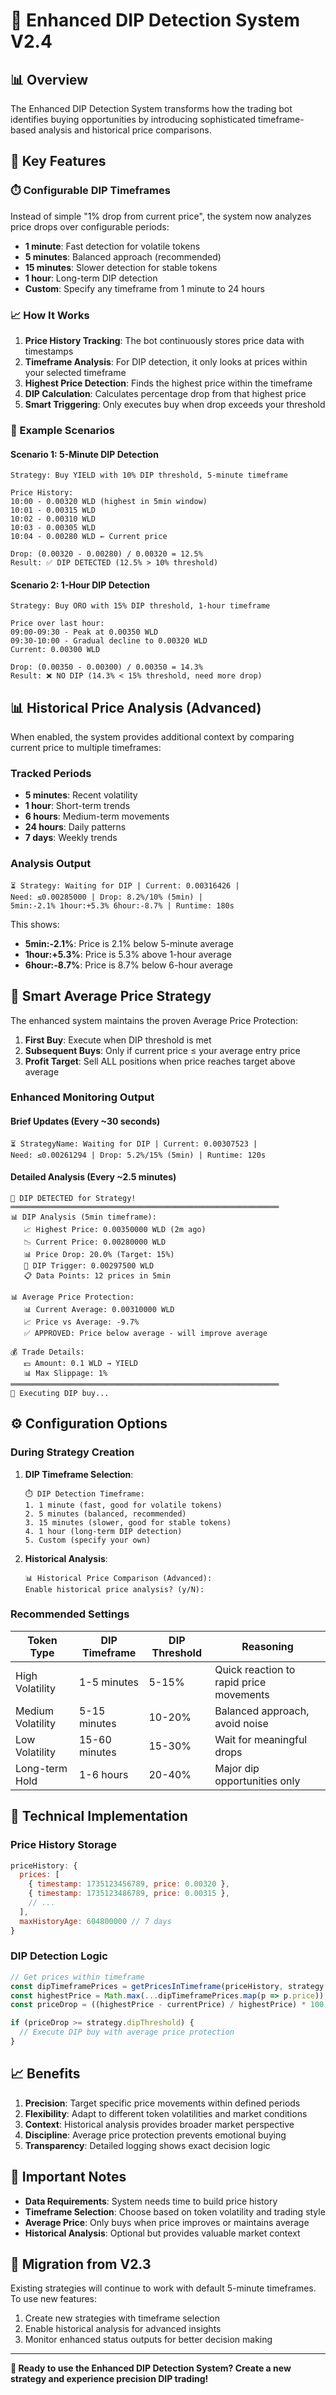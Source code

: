 # 🎯 Enhanced DIP Detection System V2.4

## 📊 Overview

The Enhanced DIP Detection System transforms how the trading bot identifies buying opportunities by introducing sophisticated timeframe-based analysis and historical price comparisons.

## 🚀 Key Features

### ⏱️ Configurable DIP Timeframes

Instead of simple "1% drop from current price", the system now analyzes price drops over configurable periods:

- **1 minute**: Fast detection for volatile tokens
- **5 minutes**: Balanced approach (recommended)
- **15 minutes**: Slower detection for stable tokens  
- **1 hour**: Long-term DIP detection
- **Custom**: Specify any timeframe from 1 minute to 24 hours

### 📈 How It Works

1. **Price History Tracking**: The bot continuously stores price data with timestamps
2. **Timeframe Analysis**: For DIP detection, it only looks at prices within your selected timeframe
3. **Highest Price Detection**: Finds the highest price within the timeframe
4. **DIP Calculation**: Calculates percentage drop from that highest price
5. **Smart Triggering**: Only executes buy when drop exceeds your threshold

### 🎯 Example Scenarios

#### Scenario 1: 5-Minute DIP Detection
```
Strategy: Buy YIELD with 10% DIP threshold, 5-minute timeframe

Price History:
10:00 - 0.00320 WLD (highest in 5min window)
10:01 - 0.00315 WLD  
10:02 - 0.00310 WLD
10:03 - 0.00305 WLD
10:04 - 0.00280 WLD ← Current price

Drop: (0.00320 - 0.00280) / 0.00320 = 12.5%
Result: ✅ DIP DETECTED (12.5% > 10% threshold)
```

#### Scenario 2: 1-Hour DIP Detection  
```
Strategy: Buy ORO with 15% DIP threshold, 1-hour timeframe

Price over last hour:
09:00-09:30 - Peak at 0.00350 WLD
09:30-10:00 - Gradual decline to 0.00320 WLD
Current: 0.00300 WLD

Drop: (0.00350 - 0.00300) / 0.00350 = 14.3%
Result: ❌ NO DIP (14.3% < 15% threshold, need more drop)
```

## 📊 Historical Price Analysis (Advanced)

When enabled, the system provides additional context by comparing current price to multiple timeframes:

### Tracked Periods
- **5 minutes**: Recent volatility
- **1 hour**: Short-term trends  
- **6 hours**: Medium-term movements
- **24 hours**: Daily patterns
- **7 days**: Weekly trends

### Analysis Output
```
⏳ Strategy: Waiting for DIP | Current: 0.00316426 | 
Need: ≤0.00285000 | Drop: 8.2%/10% (5min) | 
5min:-2.1% 1hour:+5.3% 6hour:-8.7% | Runtime: 180s
```

This shows:
- **5min:-2.1%**: Price is 2.1% below 5-minute average
- **1hour:+5.3%**: Price is 5.3% above 1-hour average  
- **6hour:-8.7%**: Price is 8.7% below 6-hour average

## 🎯 Smart Average Price Strategy

The enhanced system maintains the proven Average Price Protection:

1. **First Buy**: Execute when DIP threshold is met
2. **Subsequent Buys**: Only if current price ≤ your average entry price
3. **Profit Target**: Sell ALL positions when price reaches target above average

### Enhanced Monitoring Output

#### Brief Updates (Every ~30 seconds)
```
⏳ StrategyName: Waiting for DIP | Current: 0.00307523 | 
Need: ≤0.00261294 | Drop: 5.2%/15% (5min) | Runtime: 120s
```

#### Detailed Analysis (Every ~2.5 minutes)
```
🚨 DIP DETECTED for Strategy!
════════════════════════════════════════════════════════════
📊 DIP Analysis (5min timeframe):
   📈 Highest Price: 0.00350000 WLD (2m ago)
   📉 Current Price: 0.00280000 WLD
   📊 Price Drop: 20.0% (Target: 15%)
   🎯 DIP Trigger: 0.00297500 WLD
   📋 Data Points: 12 prices in 5min

📊 Average Price Protection:
   📊 Current Average: 0.00310000 WLD
   📈 Price vs Average: -9.7%
   ✅ APPROVED: Price below average - will improve average

💰 Trade Details:
   💵 Amount: 0.1 WLD → YIELD
   📊 Max Slippage: 1%
════════════════════════════════════════════════════════════
🚀 Executing DIP buy...
```

## ⚙️ Configuration Options

### During Strategy Creation

1. **DIP Timeframe Selection**:
   ```
   ⏱️ DIP Detection Timeframe:
   1. 1 minute (fast, good for volatile tokens)
   2. 5 minutes (balanced, recommended)  
   3. 15 minutes (slower, good for stable tokens)
   4. 1 hour (long-term DIP detection)
   5. Custom (specify your own)
   ```

2. **Historical Analysis**:
   ```
   📊 Historical Price Comparison (Advanced):
   Enable historical price analysis? (y/N):
   ```

### Recommended Settings

| Token Type | DIP Timeframe | DIP Threshold | Reasoning |
|------------|---------------|---------------|-----------|
| High Volatility | 1-5 minutes | 5-15% | Quick reaction to rapid price movements |
| Medium Volatility | 5-15 minutes | 10-20% | Balanced approach, avoid noise |
| Low Volatility | 15-60 minutes | 15-30% | Wait for meaningful drops |
| Long-term Hold | 1-6 hours | 20-40% | Major dip opportunities only |

## 🔧 Technical Implementation

### Price History Storage
```javascript
priceHistory: {
  prices: [
    { timestamp: 1735123456789, price: 0.00320 },
    { timestamp: 1735123486789, price: 0.00315 },
    // ...
  ],
  maxHistoryAge: 604800000 // 7 days
}
```

### DIP Detection Logic
```javascript
// Get prices within timeframe
const dipTimeframePrices = getPricesInTimeframe(priceHistory, strategy.dipTimeframe);
const highestPrice = Math.max(...dipTimeframePrices.map(p => p.price));
const priceDrop = ((highestPrice - currentPrice) / highestPrice) * 100;

if (priceDrop >= strategy.dipThreshold) {
  // Execute DIP buy with average price protection
}
```

## 📈 Benefits

1. **Precision**: Target specific price movements within defined periods
2. **Flexibility**: Adapt to different token volatilities and market conditions  
3. **Context**: Historical analysis provides broader market perspective
4. **Discipline**: Average price protection prevents emotional buying
5. **Transparency**: Detailed logging shows exact decision logic

## 🚨 Important Notes

- **Data Requirements**: System needs time to build price history
- **Timeframe Selection**: Choose based on token volatility and trading style
- **Average Price**: Only buys when price improves or maintains average
- **Historical Analysis**: Optional but provides valuable market context

## 🎯 Migration from V2.3

Existing strategies will continue to work with default 5-minute timeframes. To use new features:

1. Create new strategies with timeframe selection
2. Enable historical analysis for advanced insights
3. Monitor enhanced status outputs for better decision making

---

**🚀 Ready to use the Enhanced DIP Detection System? Create a new strategy and experience precision DIP trading!**